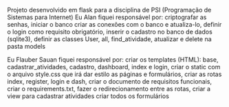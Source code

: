 Projeto desenvolvido em flask para a disciplina de PSI (Programação de Sistemas para Internet)
Eu Alan fiquei responsável por:
    criptografar as senhas,
    iniciar o banco
    criar as conexões com o banco e atualiza-lo,
    definir o login como requisito obrigatório,
    inserir o cadastro no banco de dados (sqlite3),
    definir as classes User, all, find_atividade, atualizar e delete na pasta models

Eu Flauber Sauan fiquei responsável por:
    criar os templates (HTML): base, cadastrar_atividades, cadastro, dashboard, index e login,
    criar o static com o arquivo style.css que irá dar estilo as páginas e formulários,
    criar as rotas index, register, login e dash,
    criar o documento de requisitos funcionais,
    criar o requirements.txt,
    fazer o redirecionamento entre as rotas,
    criar a view para cadastrar atividades 
    criar todos os formulários
